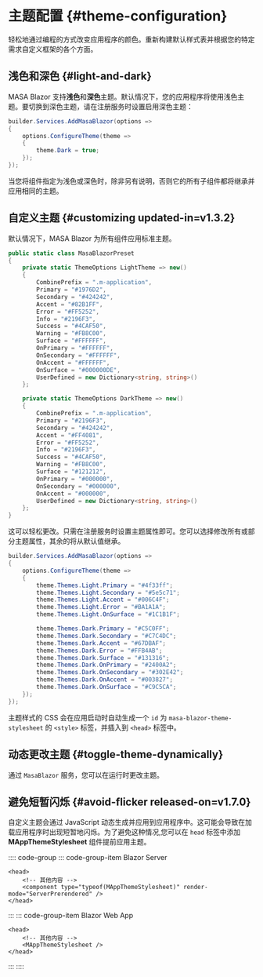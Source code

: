 # 主题配置 {#theme-configuration}

轻松地通过编程的方式改变应用程序的颜色。重新构建默认样式表并根据您的特定需求自定义框架的各个方面。

## 浅色和深色 {#light-and-dark}

MASA Blazor 支持**浅色**和**深色**主题。默认情况下，您的应用程序将使用浅色主题。要切换到深色主题，请在注册服务时设置启用深色主题：

```csharp Program.cs
builder.Services.AddMasaBlazor(options =>
{
    options.ConfigureTheme(theme =>
    {
        theme.Dark = true;
    });
});
```

当您将组件指定为浅色或深色时，除非另有说明，否则它的所有子组件都将继承并应用相同的主题。

## 自定义主题 {#customizing updated-in=v1.3.2}

默认情况下，MASA Blazor 为所有组件应用标准主题。

```csharp
public static class MasaBlazorPreset
{
    private static ThemeOptions LightTheme => new()
    {
        CombinePrefix = ".m-application",
        Primary = "#1976D2",
        Secondary = "#424242",
        Accent = "#82B1FF",
        Error = "#FF5252",
        Info = "#2196F3",
        Success = "#4CAF50",
        Warning = "#FB8C00",
        Surface = "#FFFFFF",
        OnPrimary = "#FFFFFF",
        OnSecondary = "#FFFFFF",
        OnAccent = "#FFFFFF",
        OnSurface = "#000000DE",
        UserDefined = new Dictionary<string, string>()
    };

    private static ThemeOptions DarkTheme => new()
    {
        CombinePrefix = ".m-application",
        Primary = "#2196F3",
        Secondary = "#424242",
        Accent = "#FF4081",
        Error = "#FF5252",
        Info = "#2196F3",
        Success = "#4CAF50",
        Warning = "#FB8C00",
        Surface = "#121212",
        OnPrimary = "#000000",
        OnSecondary = "#000000",
        OnAccent = "#000000",
        UserDefined = new Dictionary<string, string>()
    };
}
```

这可以轻松更改。只需在注册服务时设置主题属性即可。您可以选择修改所有或部分主题属性，其余的将从默认值继承。

```csharp Program.cs
builder.Services.AddMasaBlazor(options =>
{
    options.ConfigureTheme(theme =>
    {
        theme.Themes.Light.Primary = "#4f33ff";
        theme.Themes.Light.Secondary = "#5e5c71";
        theme.Themes.Light.Accent = "#006C4F";
        theme.Themes.Light.Error = "#BA1A1A";
        theme.Themes.Light.OnSurface = "#1C1B1F";

        theme.Themes.Dark.Primary = "#C5C0FF";
        theme.Themes.Dark.Secondary = "#C7C4DC";
        theme.Themes.Dark.Accent = "#67DBAF";
        theme.Themes.Dark.Error = "#FFB4AB";
        theme.Themes.Dark.Surface = "#131316";
        theme.Themes.Dark.OnPrimary = "#2400A2";
        theme.Themes.Dark.OnSecondary = "#302E42";
        theme.Themes.Dark.OnAccent = "#003827";
        theme.Themes.Dark.OnSurface = "#C9C5CA";
    });
});
```

主题样式的 CSS 会在应用启动时自动生成一个 `id` 为 `masa-blazor-theme-stylesheet` 的 `<style>` 标签，并插入到 `<head>` 标签中。

## 动态更改主题 {#toggle-theme-dynamically}

通过 `MasaBlazor` 服务，您可以在运行时更改主题。

<masa-example file="Examples.features.theme.DynamicallyModifyTheme"></masa-example>

## 避免短暂闪烁 {#avoid-flicker released-on=v1.7.0}

自定义主题会通过 JavaScript 动态生成并应用到应用程序中。这可能会导致在加载应用程序时出现短暂地闪烁。为了避免这种情况,您可以在 `head` 标签中添加 **MAppThemeStylesheet** 组件提前应用主题。

:::: code-group
::: code-group-item Blazor Server
```razor _Host.cshtml
<head>
    <!-- 其他内容 -->
    <component type="typeof(MAppThemeStylesheet)" render-mode="ServerPrerendered" />
</head>
```
:::
::: code-group-item Blazor Web App
``` razor App.razor
<head>
    <!-- 其他内容 -->
    <MAppThemeStylesheet />
</head>
```
:::
::::
